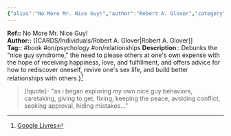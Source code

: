 ```yaml
---
{"alias":"No More Mr. Nice Guy!","author":"Robert A. Glover","category":"Family & Relationships","publisher":"Running PressBook Pub","publish":"2002-12-18","total":180,"isbn":"0762415339 9780762415335","cover_url":"https://books.google.com/books/content?id=qWkHAAAACAAJ&printsec=frontcover&img=1&zoom=1&source=gbs_api","status":"reading","created":"2023-02-26T16:38:01.397+01:00","dg-publish":true,"permalink":"/sources/contents/robert-a-glover-no-more-mr-nice-guy/","dgPassFrontmatter":true,"noteIcon":"1","updated":"2023-04-07T15:55:19.619+02:00"}
---
```


**Ref::** No More Mr. Nice Guy!  
**Author::** [[CARDS/Individuals/Robert A. Glover\|Robert A. Glover]]  
**Tag::** #book #on/psychology  #on/relationships
**Description**:: Debunks the "nice guy syndrome," the need to please others at one's own expense with the hope of receiving happiness, love, and fulfillment, and offers advice for how to rediscover oneself, revive one's sex life, and build better relationships with others.}[^1]

[^1]: [Google Livres](https://books.google.fr/)

> [!quote]-
> "as i began exploring my own nice guy behaviors, caretaking, giving to get, fixing, keeping the peace, avoiding conflict, seeking approval, hiding mistakes..."

